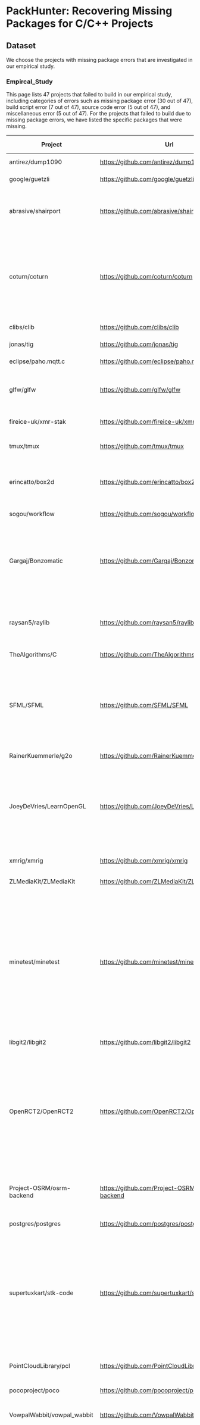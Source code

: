 # PackHunter: Recovering Missing Packages for C/C++ Projects

## Dataset
We choose the projects with missing package errors that are investigated in our empirical study.

### Empircal_Study

This page lists 47 projects that failed to build in our empirical study, including categories of errors such as missing package error (30 out of 47), build script error (7 out of 47), source code error (5 out of 47), and miscellaneous error (5 out of 47). For the projects that failed to build due to missing package errors, we have listed the specific packages that were missing.

| Project | Url | Root Causes | Missing Packages |
|---------|-----|-------------|-----------------|
| antirez/dump1090 | https://github.com/antirez/dump1090 | missing package | librtlsdr-dev |
| google/guetzli | https://github.com/google/guetzli | missing package | libpng-dev | 
| abrasive/shairport | https://github.com/abrasive/shairport | missing package | libpulse-dev libavahi-client-dev libssl-dev libasound2-dev libao-dev |
| coturn/coturn | https://github.com/coturn/coturn | missing package | libssl-dev libevent-dev libpq-dev libhiredis-dev libsystemd-dev libsqlite3-dev libmysqlclient-dev libmongoc-dev |
| clibs/clib | https://github.com/clibs/clib | missing package | libcurl4-gnutls-dev |
| jonas/tig | https://github.com/jonas/tig | missing package | libncurses-dev |
| eclipse/paho.mqtt.c | https://github.com/eclipse/paho.mqtt.c | missing package | libssl-dev |
| glfw/glfw | https://github.com/glfw/glfw | missing package | libxrandr-dev libxi-dev libxcursor-dev libxinerama-dev |
| fireice-uk/xmr-stak | https://github.com/fireice-uk/xmr-stak | missing package | libmicrohttpd-dev libssl-dev libhwloc-dev |
| tmux/tmux | https://github.com/tmux/tmux | missing package | libevent-dev libncurses-dev | 
| erincatto/box2d | https://github.com/erincatto/box2d | missing package | libx11-dev libxrandr-dev libxinerama-dev libxcursor-dev libxi-dev |
| sogou/workflow | https://github.com/sogou/workflow | missing package | libssl-dev |
| Gargaj/Bonzomatic | https://github.com/Gargaj/Bonzomatic | missing package | libglu1-mesa-dev libasound2-dev libx11-dev libxrandr-dev libxinerama-dev libxcursor-dev libxi-dev |
| raysan5/raylib | https://github.com/raysan5/raylib | missing package | libxrandr-dev libxi-dev libgl-dev libxcursor-dev libxinerama-dev |
| TheAlgorithms/C | https://github.com/TheAlgorithms/C | missing package | libopengl-dev freeglut3-dev |
| SFML/SFML | https://github.com/SFML/SFML | missing package | libx11-dev libxrandr-dev libxcursor-dev libgl1-mesa-dev libudev-dev libfreetype6-dev libopenal-dev libflac-dev libvorbis-dev |
| RainerKuemmerle/g2o | https://github.com/RainerKuemmerle/g2o | missing package | libeigen3-dev | 
| JoeyDeVries/LearnOpenGL | https://github.com/JoeyDeVries/LearnOpenGL | missing package | libassimp-dev libxrandr-dev libglfw3-dev libxinerama-dev libxcursor-dev libxi-dev libfreetype-dev libxxf86vm-dev |
| xmrig/xmrig | https://github.com/xmrig/xmrig | missing package | libuv1-dev libssl-dev libhwloc-dev |
| ZLMediaKit/ZLMediaKit | https://github.com/ZLMediaKit/ZLMediaKit | missing package | libssl-dev |
| minetest/minetest | https://github.com/minetest/minetest | missing package | libpng-dev libjpeg-dev libxi-dev libgl1-mesa-dev libsqlite3-dev libogg-dev libvorbis-dev libopenal-dev libcurl4-gnutls-dev libfreetype6-dev zlib1g-dev libgmp-dev libjsoncpp-dev libzstd-dev libluajit-5.1-dev libsdl2-dev |
| libgit2/libgit2 | https://github.com/libgit2/libgit2 | missing package | libssl-dev |
| OpenRCT2/OpenRCT2 | https://github.com/OpenRCT2/OpenRCT2 | missing package | libsdl2-dev libfreetype6-dev libfontconfig1-dev libzip-dev libpng-dev libspeexdsp-dev libcurl4-openssl-dev nlohmann-json3-dev libssl-dev libicu-dev zlib1g-dev libgl1-mesa-dev |
| Project-OSRM/osrm-backend | https://github.com/Project-OSRM/osrm-backend | missing package | libbz2-dev libzip-dev libboost-all-dev liblua5.2-dev libtbb-dev |
| postgres/postgres | https://github.com/postgres/postgres | missing package | libicu-dev libreadline-dev |
| supertuxkart/stk-code | https://github.com/supertuxkart/stk-code | missing package | libbluetooth-dev libsdl2-dev libcurl4-openssl-dev libfreetype6-dev libharfbuzz-dev libjpeg-dev libopenal-dev libpng-dev libssl-dev libvorbis-dev libmbedtls-dev zlib1g-dev |
| PointCloudLibrary/pcl | https://github.com/PointCloudLibrary/pcl | missing package | libeigen3-dev libboost-all-dev libflann-dev |
| pocoproject/poco | https://github.com/pocoproject/poco | missing package | libssl-dev |
| VowpalWabbit/vowpal_wabbit | https://github.com/VowpalWabbit/vowpal_wabbit | missing package | libfmt-dev libspdlog-dev libboost-all-dev |
| mamedev/mame | https://github.com/mamedev/mame | missing package | libjpeg9-dev qtbase5-dev librm-dev libportmidi-dev libfreetype-dev libgig-dev libnglib-dev libceres-dev libfontconfig-dev portaudio19-dev libutf8proc-dev libsharp-dev libasmjit-dev libsdl2-ttf-dev libzstd-dev |
| EZLippi/Tinyhttpd | https://github.com/EZLippi/Tinyhttpd | Build script |
| cesanta/mongoose | https://github.com/cesanta/mongoose | Build script |
| yrutschle/sslh | https://github.com/yrutschle/sslh | Build script |
| MrGlockenspiel/activate-linux | https://github.com/MrGlockenspiel/activate-linux | Build script |
| NVIDIA/cuda-samples | https://github.com/NVIDIA/cuda-samples | Build script |
| pgbouncer/pgbouncer | https://github.com/pgbouncer/pgbouncer | Build script |
| albfan/miraclecast | https://github.com/albfan/miraclecast | Build script |
| beanstalkd/beanstalkd | https://github.com/beanstalkd/beanstalkd | source code |
| bartobri/no-more-secrets | https://github.com/bartobri/no-more-secrets | source code |
| mozilla/mozjpeg | https://github.com/mozilla/mozjpeg | source code |
| AFLplusplus/AFLplusplus | https://github.com/AFLplusplus/AFLplusplus | source code |
| haproxy/haproxy | https://github.com/haproxy/haproxy | source code |
| orangeduck/Corange | https://github.com/orangeduck/Corange | other |
| TelegramMessenger/MTProxy | https://github.com/TelegramMessenger/MTProxy | other |
| sustrik/libmill | https://github.com/sustrik/libmill | other |
| minoca/os | https://github.com/minoca/os | other |
| vmg/sundown | https://github.com/vmg | other |

## PackHunter
PackHunter is a tool that automates the recovery of missing packages in C/C++ projects.

### Dependencies
PackHunter analyze the source code by using [*srcML*](https://www.srcml.org/)

### Usage
run command:
```
cd packhunter
python3 packhunter.py --path=$project_directory
```

### Test
```tests``` directory contains several projects used to test PackHunter.
